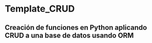 # Template_CRUD
## Creación de funciones en Python aplicando CRUD a una base de datos usando ORM




